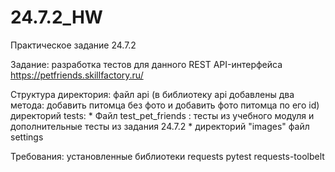 # 24.7.2_HW
Практическое задание 24.7.2 

Задание: разработка тестов для данного REST API-интерфейса https://petfriends.skillfactory.ru/

Структура директория:
файл api (в библиотеку api добавлены два метода: добавить питомца без фото и добавить фото питомца по его id)
директорий tests:
    * Файл test_pet_friends : тесты из учебного модуля и дополнительные тесты из задания 24.7.2
    * директорий "images"
файл settings

Требования: установленные библиотеки
requests
pytest
requests-toolbelt
